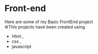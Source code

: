 # Front-end 
Here are some of  my Basic  FrontEnd  project  
⚙️This projects  have been created using 
  * Html ,
  * css ,
  * javascript 

